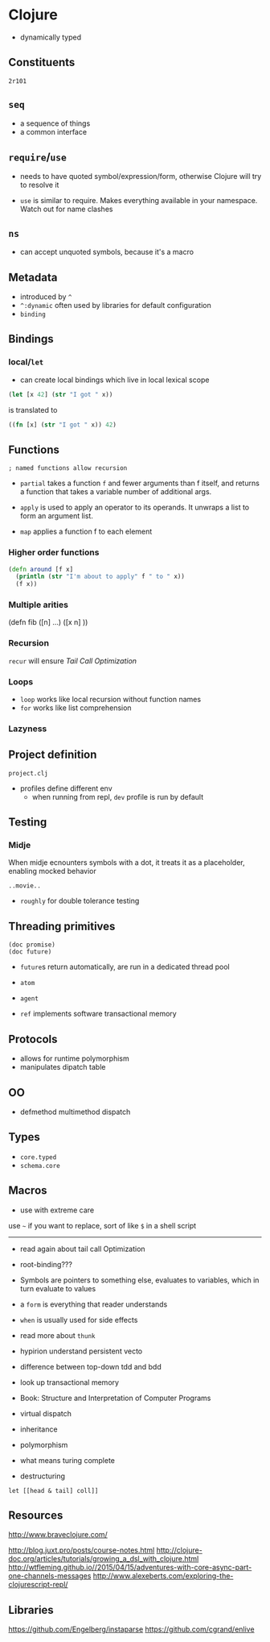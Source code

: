 # Clojure

- dynamically typed

## Constituents

```
2r101
```

## `seq`

- a sequence of things
- a common interface

## `require`/`use`

- needs to have quoted symbol/expression/form, otherwise Clojure will try to resolve it

- `use` is similar to require. Makes everything available in your namespace. Watch out for name clashes

## `ns`

- can accept unquoted symbols, because it's a macro

## Metadata

- introduced by `^`
- `^:dynamic` often used by libraries for default configuration
- `binding`

## Bindings


### local/`let`

- can create local bindings which live in local lexical scope

```clojure
(let [x 42] (str "I got " x))
```

is translated to

```clojure
((fn [x] (str "I got " x)) 42)
```

## Functions

```
; named functions allow recursion
```


- `partial` takes a function `f` and fewer arguments than f itself, and returns a function that takes a variable number of additional args.

- `apply` is used to apply an operator to its operands. It unwraps a list to form an argument list.

- `map` applies a function f to each element

### Higher order functions

```clojure
(defn around [f x]
  (println (str "I'm about to apply" f " to " x))
  (f x))
```


### Multiple arities

(defn fib
  ([n]
  ...)
  ([x n]
  ))

### Recursion

`recur` will ensure *Tail Call Optimization*

### Loops

- `loop` works like local recursion without function names
- `for` works like list comprehension

### Lazyness

## Project definition

`project.clj`

- profiles define different env
  + when running from repl, `dev` profile is run by default

## Testing

### Midje

When midje ecnounters symbols with a dot, it treats it as a placeholder, enabling mocked behavior

```
..movie..
```

- `roughly` for double tolerance testing

## Threading primitives

```
(doc promise)
(doc future)
```

- `future`s return automatically, are run in a dedicated thread pool

- `atom`
- `agent`
- `ref` implements software transactional memory

## Protocols

- allows for runtime polymorphism
- manipulates dipatch table

## OO

- defmethod multimethod dispatch

## Types

- `core.typed`
- `schema.core`

## Macros

- use with extreme care

use `~` if you want to replace, sort of like `$` in a shell script




---------

- read again about tail call Optimization
- root-binding???
- Symbols are pointers to something else, evaluates to variables, which in turn evaluate to values
- a `form` is everything that reader understands
- `when` is usually used for side effects
- read more about `thunk`
- hypirion understand persistent vecto
- difference between top-down tdd and bdd
- look up transactional memory
- Book: Structure and Interpretation of Computer Programs
- virtual dispatch
- inheritance
- polymorphism
- what means turing complete

- destructuring

```
let [[head & tail] coll]]
```

## Resources

http://www.braveclojure.com/

http://blog.juxt.pro/posts/course-notes.html
http://clojure-doc.org/articles/tutorials/growing_a_dsl_with_clojure.html
http://wtfleming.github.io//2015/04/15/adventures-with-core-async-part-one-channels-messages
http://www.alexeberts.com/exploring-the-clojurescript-repl/

## Libraries

https://github.com/Engelberg/instaparse
https://github.com/cgrand/enlive
